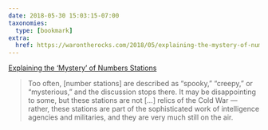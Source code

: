 ```yaml
---
date: 2018-05-30 15:03:15-07:00
taxonomies:
  type: [bookmark]
extra:
  href: https://warontherocks.com/2018/05/explaining-the-mystery-of-numbers-stations/
---
```

[Explaining the ‘Mystery’ of Numbers Stations](https://warontherocks.com/2018/05/explaining-the-mystery-of-numbers-stations/)

> Too often, [number stations] are described as “spooky,” “creepy,” or “mysterious,” and the discussion stops there. It may be disappointing to some, but these stations are not [...] relics of the Cold War — rather, these stations are part of the sophisticated work of intelligence agencies and militaries, and they are very much still on the air.
